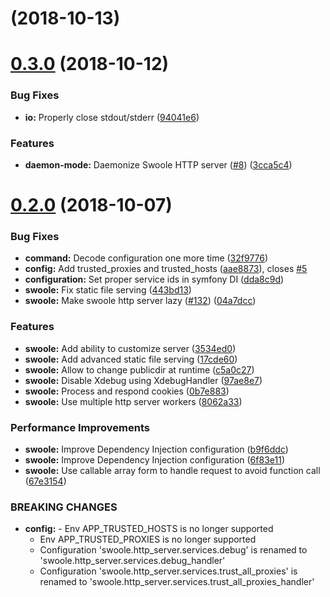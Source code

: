<a name=""></a>
# [](https://github.com/k911/swoole-bundle/compare/v0.3.0...v) (2018-10-13)



<a name="0.3.0"></a>
# [0.3.0](https://github.com/k911/swoole-bundle/compare/v0.2.0...v0.3.0) (2018-10-12)


### Bug Fixes

* **io:** Properly close stdout/stderr ([94041e6](https://github.com/k911/swoole-bundle/commit/94041e6))


### Features

* **daemon-mode:** Daemonize Swoole HTTP server ([#8](https://github.com/k911/swoole-bundle/issues/8)) ([3cca5c4](https://github.com/k911/swoole-bundle/commit/3cca5c4))



<a name="0.2.0"></a>
# [0.2.0](https://github.com/k911/swoole-bundle/compare/04a7dcc...v0.2.0) (2018-10-07)


### Bug Fixes

* **command:** Decode configuration one more time ([32f9776](https://github.com/k911/swoole-bundle/commit/32f9776))
* **config:** Add trusted_proxies and trusted_hosts ([aae8873](https://github.com/k911/swoole-bundle/commit/aae8873)), closes [#5](https://github.com/k911/swoole-bundle/issues/5)
* **configuration:** Set proper service ids in symfony DI ([dda8c9d](https://github.com/k911/swoole-bundle/commit/dda8c9d))
* **swoole:** Fix static file serving ([443bd13](https://github.com/k911/swoole-bundle/commit/443bd13))
* **swoole:** Make swoole http server lazy ([#132](https://github.com/k911/swoole-bundle/issues/132)) ([04a7dcc](https://github.com/k911/swoole-bundle/commit/04a7dcc))


### Features

* **swoole:** Add ability to customize server ([3534ed0](https://github.com/k911/swoole-bundle/commit/3534ed0))
* **swoole:** Add advanced static file serving ([17cde60](https://github.com/k911/swoole-bundle/commit/17cde60))
* **swoole:** Allow to change publicdir at runtime ([c5a0c27](https://github.com/k911/swoole-bundle/commit/c5a0c27))
* **swoole:** Disable Xdebug using XdebugHandler ([97ae8e7](https://github.com/k911/swoole-bundle/commit/97ae8e7))
* **swoole:** Process and respond cookies ([0b7e883](https://github.com/k911/swoole-bundle/commit/0b7e883))
* **swoole:** Use multiple http server workers ([8062a33](https://github.com/k911/swoole-bundle/commit/8062a33))


### Performance Improvements

* **swoole:** Improve Dependency Injection configuration ([b9f6ddc](https://github.com/k911/swoole-bundle/commit/b9f6ddc))
* **swoole:** Improve Dependency Injection configuration ([6f83e11](https://github.com/k911/swoole-bundle/commit/6f83e11))
* **swoole:** Use callable array form to handle request to avoid function call ([67e3154](https://github.com/k911/swoole-bundle/commit/67e3154))


### BREAKING CHANGES

* **config:**   - Env APP_TRUSTED_HOSTS is no longer supported
  - Env APP_TRUSTED_PROXIES is no longer supported
  - Configuration 'swoole.http_server.services.debug' is renamed to 'swoole.http_server.services.debug_handler'
  - Configuration 'swoole.http_server.services.trust_all_proxies' is renamed to 'swoole.http_server.services.trust_all_proxies_handler'



